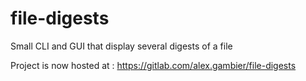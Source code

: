 # file-digests
Small CLI and GUI that display several digests of a file

Project is now hosted at : https://gitlab.com/alex.gambier/file-digests
